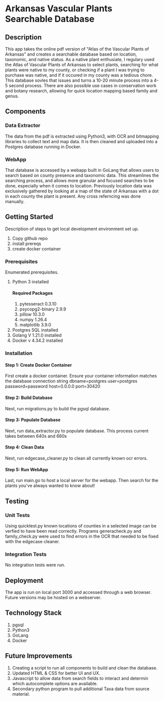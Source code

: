 # Arkansas Vascular Plants Searchable Database

## Description
This app takes the online pdf version of "Atlas of the Vascular Plants of Arkansas" and creates a searchable database based on location, taxonomic, and native status. As a native plant enthusiate, I regulary used the Atlas of Vascular Plants of Arkansas to select plants, searching for what plants were native to my county, or checking if a plant I was trying to purchase was native, and if it occured in my county was a tedious chore. This database sovles that issues and turns a 10-20 minute process into a 4-5 second process. There are also possible use cases in conservation work and botany research, allowing for quick location mapping based family and genus.  

## Components

### Data Extractor
The data from the pdf is extracted using Python3, with OCR and bitmapping libraries to collect text and map data. It is then cleaned and uploaded into a Postgres database running in Docker. 

### WebApp
That database is accessed by a webapp built in GoLang that allows users to search based on county presence and taxonomic data. This streamlines the searching process, and allows more granular and focused searches to be done, especially when it comes to location. Previously location data was exclusively gathered by looking at a map of the state of Arkansas with a dot in each county the plant is present. Any cross referncing was done manually. 

## Getting Started
Description of steps to get local development environment set up.
1. Copy github repo
2. install prereqs
3. create docker container

### Prerequisites
Enumerated prerequisites.

1. Python 3 installed
    #### Required Packages
    1. pytesseract            0.3.10
    2. psycopg2-binary        2.9.9
    3. pillow                 10.3.0
    4. numpy                  1.26.4
    5. matplotlib             3.9.0
2. Postgres SQL installed
3. Golang V 1.21.0 installed
4. Docker v 4.34.2 installed

### Installation

#### Step 1: Create Docker Container
First create a docker container. Ensure your container information matches the database connection string
dbname=postgres user=postgres password=password host=0.0.0.0 port=30420

#### Step 2: Build Database
Next, run migrations.py to build the pgsql database.

#### Step 3: Populate Database
Next, run data_extractor.py to populate database. This process current takes between 640s and 660s 

#### Step 4: Clean Data
Next, run edgecase_cleaner.py to clean all currently known ocr errors.

#### Step 5: Run WebApp
Last, run main.go to host a local server for the webapp. Then search for the plants you've always wanted to know about!

## Testing

### Unit Tests

Using quicktest.py known locations of counties in a selected image can be verfied to have been read correctly. 
Programs generacheck.py and family_check.py were used to find errors in the OCR that needed to be fixed with the edgecase cleaner.

### Integration Tests

No integration tests were run.

## Deployment

The app is run on local port 3000 and accessed through a web browser. Future versions may be hosted on a webserver.

## Technology Stack

1. pgsql
2. Python3
3. GoLang
4. Docker

## Future Improvements

1. Creating a script to run all components to build and clean the database.
2. Updated HTML & CSS for better UI and UX.
3. Javascript to allow data from search fields to interact and determin which autocomplete options are available.
4. Secondary python program to pull additional Taxa data from source material.